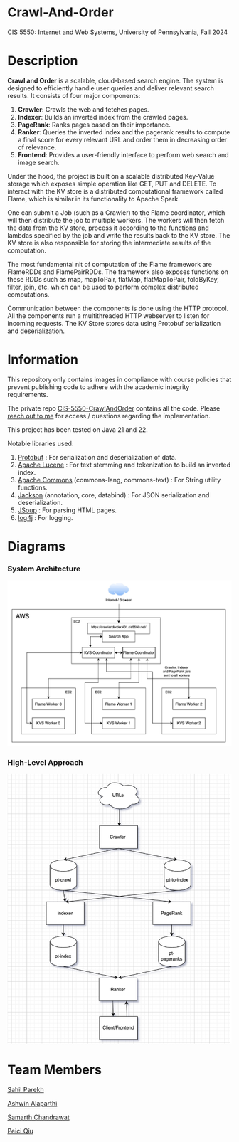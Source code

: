 # Crawl-And-Order

CIS 5550: Internet and Web Systems, University of Pennsylvania, Fall 2024

# Description

**Crawl and Order** is a scalable, cloud-based search engine. The system is designed to efficiently handle user queries
and deliver relevant search results. It consists of four major components:

1. **Crawler**: Crawls the web and fetches pages. <br />
2. **Indexer**: Builds an inverted index from the crawled pages. <br />
3. **PageRank**: Ranks pages based on their importance. <br />
4. **Ranker**: Queries the inverted index and the pagerank results to compute a final score for every relevant URL and order them in decreasing order of relevance. <br />
5. **Frontend**: Provides a user-friendly interface to perform web search and image search. <br />

Under the hood, the project is built on a scalable distributed Key-Value storage which exposes simple operation like GET, PUT and DELETE. To interact with the KV store is a distributed computational framework called Flame, which is similar in its functionality to Apache Spark.

One can submit a Job (such as a Crawler) to the Flame coordinator, which will then distribute the job to multiple workers. The workers will then fetch the data from the KV store, process it according to the functions and lambdas specified by the job and write the results back to the KV store. The KV store is also responsible for storing the intermediate results of the computation.

The most fundamental nit of computation of the Flame framework are FlameRDDs and FlamePairRDDs. The framework also exposes functions on these RDDs such as map, mapToPair, flatMap, flatMapToPair, foldByKey, filter, join, etc. which can be used to perform complex distributed computations.

Communication between the components is done using the HTTP protocol. All the components run a multithreaded HTTP webserver to listen for incoming requests. The KV Store stores data using Protobuf serialization and deserialization.

# Information

This repository only contains images in compliance with course policies that prevent publishing code to adhere with the academic integrity requirements.

The private repo [CIS-5550-CrawlAndOrder](https://github.com/sahilparekh08/CIS-5550-CrawlAndOrder) contains all the code. Please [reach out to me](mailto:sahilparekh08@gmail.com) for access / questions regarding the implementation.

This project has been tested on Java 21 and 22.

Notable libraries used:

1. [Protobuf](https://protobuf.dev/downloads/) : For serialization and deserialization of data.
2. [Apache Lucene](https://lucene.apache.org/core/downloads.html) : For text stemming and tokenization to build an inverted index.
3. [Apache Commons](https://commons.apache.org/downloads/index.html) (commons-lang, commons-text) : For String utility functions.
4. [Jackson](https://github.com/FasterXML/jackson-core) (annotation, core, databind) : For JSON serialization and deserialization.
5. [JSoup](https://jsoup.org/download) : For parsing HTML pages.
6. [log4j](https://logging.apache.org/log4j/2.x/download.html) : For logging.

# Diagrams

### System Architecture

![System Architecture](images/arch.jpg)

### High-Level Approach

![High Level Approach](images/high_level_approach.png)

# Team Members

[Sahil Parekh](https://www.linkedin.com/in/parekh-sahil/)

[Ashwin Alaparthi](https://www.linkedin.com/in/ashwinalaparthi/)

[Samarth Chandrawat](https://www.linkedin.com/in/samarthchandrawat/)

[Peici Qiu](https://www.linkedin.com/in/peici-qiu/)
